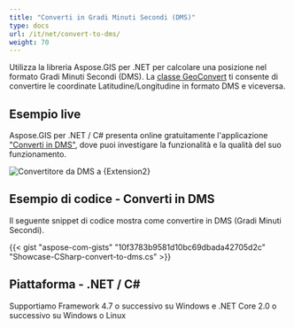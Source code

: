 ```yaml
---
title: "Converti in Gradi Minuti Secondi (DMS)"
type: docs
url: /it/net/convert-to-dms/
weight: 70
---
```


Utilizza la libreria Aspose.GIS per .NET per calcolare una posizione nel formato Gradi Minuti Secondi (DMS). La [classe GeoConvert](https://reference.aspose.com/gis/net/aspose.gis/geoconvert) ti consente di convertire le coordinate Latitudine/Longitudine in formato DMS e viceversa.

## **Esempio live**

Aspose.GIS per .NET / C# presenta online gratuitamente l'applicazione ["Converti in DMS"](https://products.aspose.app/gis/coordinates/convert-to-dms), dove puoi investigare la funzionalità e la qualità del suo funzionamento.

![Convertitore da DMS a {Extension2}](coordinates.png)

## **Esempio di codice - Converti in DMS**

Il seguente snippet di codice mostra come convertire in DMS (Gradi Minuti Secondi).

{{< gist "aspose-com-gists" "10f3783b9581d10bc69dbada42705d2c" "Showcase-CSharp-convert-to-dms.cs" >}}

## **Piattaforma - .NET / C#**

Supportiamo Framework 4.7 o successivo su Windows e .NET Core 2.0 o successivo su Windows o Linux
